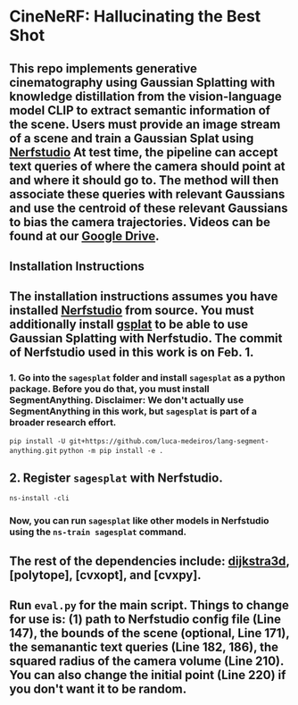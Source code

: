 # CineNeRF: Hallucinating the Best Shot
## This repo implements generative cinematography using Gaussian Splatting with knowledge distillation from the vision-language model CLIP to extract semantic information of the scene. Users must provide an image stream of a scene and train a Gaussian Splat using [Nerfstudio](https://docs.nerf.studio/quickstart/installation.html) At test time, the pipeline can accept text queries of where the camera should point at and where it should go to. The method will then associate these queries with relevant Gaussians and use the centroid of these relevant Gaussians to bias the camera trajectories. Videos can be found at our [Google Drive](https://drive.google.com/drive/u/0/folders/1H4DUR7NeCqm-TfHIMmKufGwOiaLYA4tL).

## Installation Instructions

## The installation instructions assumes you have installed [Nerfstudio](https://docs.nerf.studio/quickstart/installation.html) from source. You must additionally install [gsplat](https://github.com/nerfstudio-project/gsplat) to be able to use Gaussian Splatting with Nerfstudio. The commit of Nerfstudio used in this work is on Feb. 1.

### 1. Go into the `sagesplat` folder and install `sagesplat` as a python package. Before you do that, you must install SegmentAnything. Disclaimer: We don't actually use SegmentAnything in this work, but `sagesplat` is part of a broader research effort. 
`pip install -U git+https://github.com/luca-medeiros/lang-segment-anything.git`
`python -m pip install -e .`

## 2. Register `sagesplat` with Nerfstudio.
`ns-install -cli`

### Now, you can run `sagesplat` like other models in Nerfstudio using the `ns-train sagesplat` command. 

## The rest of the dependencies include: [dijkstra3d](https://github.com/seung-lab/dijkstra3d), [polytope], [cvxopt], and [cvxpy].

## Run `eval.py` for the main script. Things to change for use is: (1) path to Nerfstudio config file (Line 147), the bounds of the scene (optional, Line 171), the semanantic text queries (Line 182, 186), the squared radius of the camera volume (Line 210). You can also change the initial point (Line 220) if you don't want it to be random.
